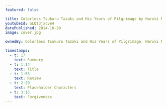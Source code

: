 ```yaml
---
featured: false

title: Colorless Tsukuru Tazaki and His Years of Pilgrimage by Haruki Murakami
youtubeId: GLQt3jxcve4
datePublished: 2014-10-20
image: cover.jpg

ownedBy: Colorless Tsukuru Tazaki and His Years of Pilgrimage, Haruki Murakami

timestamps:
  - t: 17
    text: Summary
  - t: 1:14
    text: Title
  - t: 1:53
    text: Review
  - t: 2:29
    text: Placeholder Characters
  - t: 3:15
    text: Forgiveness
---
```

